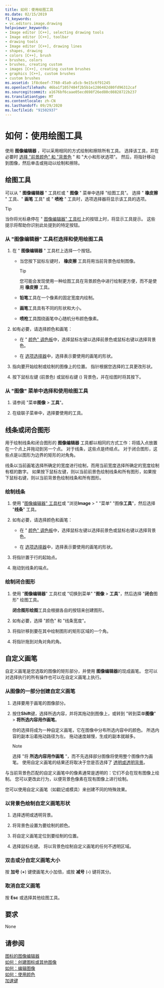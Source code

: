 ```yaml
---
title: 如何：使用绘图工具
ms.date: 02/15/2019
f1_keywords:
- vc.editors.image.drawing
helpviewer_keywords:
- Image editor [C++], selecting drawing tools
- Image editor [C++], toolbar
- drawing tools
- Image editor [C++], drawing lines
- shapes, drawing
- colors [C++], brush
- brushes, colors
- brushes, creating custom
- images [C++], creating custom brushes
- graphics [C++], custom brushes
- custom brushes
ms.assetid: 1f8c6eef-7760-45a9-a5cb-9e15c6f91245
ms.openlocfilehash: 46ba1f1057484f2b5b1e1286482d80fd96312caf
ms.sourcegitcommit: a1676bf6caae05ecd698f26ed80c08828722b237
ms.translationtype: MT
ms.contentlocale: zh-CN
ms.lasthandoff: 09/29/2020
ms.locfileid: "91502937"
---
```

# <a name="how-to-use-a-drawing-tool"></a>如何：使用绘图工具

使用 **图像编辑器** ，可以采用相同的方式绘制和擦除所有工具。 选择该工具，并在必要时 [选择 "前景颜色" 和 "背景色](./image-editor-for-icons.md) " 和 "大小和形状选项"。 然后，将指针移动到图像，然后单击或拖动以绘制和擦除。

## <a name="drawing-tools"></a>绘图工具

可以从 " **图像编辑器** " 工具栏或 " **图像** " 菜单中选择 "绘图工具"。 选择 " **橡皮擦** " 工具、" **画笔** 工具" 或 " **喷枪** " 工具时，选项选择器将显示该工具的选项。

> [!TIP]
> 当你将光标悬停在 " [图像编辑器" 工具栏](./image-editor-for-icons.md)上的按钮上时，将显示工具提示。 这些提示将帮助你识别此处提到的特定按钮。

### <a name="to-select-and-use-a-drawing-tool-from-the-image-editor-toolbar"></a>从 "图像编辑器" 工具栏选择和使用绘图工具

1. 在 " **图像编辑器** " 工具栏上选择一个按钮。

   - 当您按下鼠标左键时， **橡皮擦** 工具将用当前背景色绘制图像。

      > [!TIP]
      > 您可能会发现使用一种绘图工具在背景颜色中进行绘制更方便，而不是使用 **橡皮擦** 工具。

   - **铅笔**工具在一个像素的固定宽度内绘制。

   - **画笔**工具具有不同的形状和大小。

   - **喷枪**工具围绕画笔中心随机分布颜色像素。

1. 如有必要，请选择颜色和画笔：

   - 在 " [颜色" 调色板](./image-editor-for-icons.md)中，选择鼠标左键以选择前景色或鼠标右键以选择背景色。

   - 在 [选项选择器](./image-editor-for-icons.md)中，选择表示要使用的画笔的形状。

1. 指向要开始绘制或绘制的图像上的位置。 指针根据您选择的工具更改形状。

1. 按下鼠标左键 (前景色) 或鼠标右键 () 背景色，并在绘图时将其按下。

### <a name="to-select-and-use-a-drawing-tool-from-the-image-menu"></a>从 "图像" 菜单中选择和使用绘图工具

1. 请参阅 "菜单**图像**  >  **工具**"。

1. 在级联子菜单中，选择要使用的工具。

## <a name="lines-or-closed-figures"></a>线条或闭合图形

用于绘制线条和闭合图形的 **图像编辑器** 工具都以相同的方式工作：将插入点放置在一个点上并拖动到另一个点。 对于线条，这些点是终结点。 对于闭合图形，这些点是以图形为边界的矩形的对角角。

线条以当前画笔选择所确定的宽度进行绘制，而用当前宽度选择所确定的宽度绘制有框的数字。 如果按下鼠标左键，则以当前前景色绘制线条和所有图形，如果按下鼠标右键，则以当前背景色绘制线条和所有图形。

### <a name="to-draw-a-line"></a>绘制线条

1. 使用 "[图像编辑器" 工具栏](./image-editor-for-icons.md)或 "浏览**Image** >  " "菜单" "图像**工具**"，然后选择 "**线条**" 工具。

1. 如有必要，请选择颜色和画笔：

   - 在 " [颜色" 调色板](./image-editor-for-icons.md)中，选择鼠标左键以选择前景色或鼠标右键以选择背景色。

   - 在 [选项选择器](./image-editor-for-icons.md)中，选择表示要使用的画笔的形状。

1. 将指针置于行的起始点。

1. 拖动到线条的端点。

### <a name="to-draw-a-closed-figure"></a>绘制闭合图形

1. 使用 "**图像编辑器**" 工具栏或 "切换到菜单" "**图像**  >  **工具**"，然后选择 "**闭合**图形" 绘图工具。

   **闭合图形绘图**工具会根据各自的按钮来创建图形。

1. 如有必要，选择 "颜色" 和 "线条宽度"。

1. 将指针移到要在其中绘制图形的矩形区域的一个角。

1. 将指针拖到对角对角的角。

## <a name="custom-brushes"></a>自定义画笔

自定义画笔是您选取的图像的矩形部分，并使用 **图像编辑器**的现成画笔。 您可以对选择执行的所有操作也可以在自定义画笔上执行。

### <a name="to-create-a-custom-brush-from-a-portion-of-an-image"></a>从图像的一部分创建自定义画笔

1. 选择要用于画笔的图像部分。

1. 按住**Shift**键，选择所选内容，并将其拖动到图像上，或转到 "转到菜单**图像**"  >  **将所选内容用作画笔**。

   你的选择将成为一种自定义画笔，它在图像中分布所选内容中的颜色。 所选内容的副本沿着拖动路径为左。 拖动速度越慢，生成的副本就越多。

   > [!NOTE]
   > 选择 "将 **所选内容用作画笔** "，而不先选择部分图像将使用整个图像作为画笔。 使用自定义画笔的结果还将取决于您是否选择了 [透明或透明背景](./image-editor-for-icons.md)。

与当前背景色匹配的自定义画笔中的像素通常是透明的：它们不会在现有图像上绘制。 您可以更改此行为，以便背景色像素在现有图像上进行绘制。

您可以使用自定义画笔（如戳记或模具）来创建不同的特殊效果。

### <a name="to-draw-custom-brush-shapes-in-the-background-color"></a>以背景色绘制自定义画笔形状

1. 选择透明或透明背景。

1. 将背景色设置为要绘制的颜色。

1. 将自定义画笔定位到要绘制的位置。

1. 选择鼠标右键。 将以背景色绘制自定义画笔的任何不透明区域。

### <a name="to-double-or-halve-the-custom-brush-size"></a>双击或分自定义画笔大小

按 **加号** (**+**) 键使画笔大小加倍，或按 **减号** (**-**) 键将其分。

### <a name="to-cancel-the-custom-brush"></a>取消自定义画笔

按 **Esc** 或选择其他绘图工具。

## <a name="requirements"></a>要求

None

## <a name="see-also"></a>请参阅

[图标的图像编辑器](../windows/image-editor-for-icons.md)<br/>
[如何：创建图标或其他图像](../windows/creating-an-icon-or-other-image-image-editor-for-icons.md)<br/>
[如何：编辑图像](../windows/selecting-an-area-of-an-image-image-editor-for-icons.md)<br/>
[如何：使用颜色](../windows/working-with-color-image-editor-for-icons.md)<br/>
[加速键](../windows/accelerator-keys-image-editor-for-icons.md)<br/>
